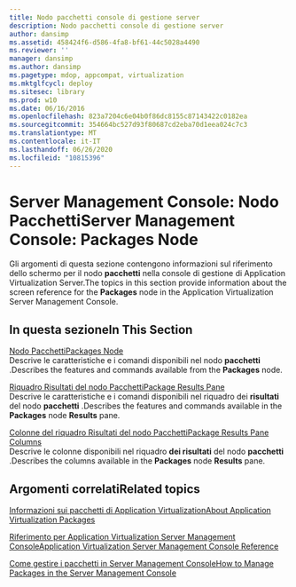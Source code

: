 ```yaml
---
title: Nodo pacchetti console di gestione server
description: Nodo pacchetti console di gestione server
author: dansimp
ms.assetid: 458424f6-d586-4fa8-bf61-44c5028a4490
ms.reviewer: ''
manager: dansimp
ms.author: dansimp
ms.pagetype: mdop, appcompat, virtualization
ms.mktglfcycl: deploy
ms.sitesec: library
ms.prod: w10
ms.date: 06/16/2016
ms.openlocfilehash: 823a7204c6e04b0f86dc8155c87143422c0182ea
ms.sourcegitcommit: 354664bc527d93f80687cd2eba70d1eea024c7c3
ms.translationtype: MT
ms.contentlocale: it-IT
ms.lasthandoff: 06/26/2020
ms.locfileid: "10815396"
---
```

# <span data-ttu-id="0fd0e-103">Server Management Console: Nodo Pacchetti</span><span class="sxs-lookup"><span data-stu-id="0fd0e-103">Server Management Console: Packages Node</span></span>


<span data-ttu-id="0fd0e-104">Gli argomenti di questa sezione contengono informazioni sul riferimento dello schermo per il nodo **pacchetti** nella console di gestione di Application Virtualization Server.</span><span class="sxs-lookup"><span data-stu-id="0fd0e-104">The topics in this section provide information about the screen reference for the **Packages** node in the Application Virtualization Server Management Console.</span></span>

## <span data-ttu-id="0fd0e-105">In questa sezione</span><span class="sxs-lookup"><span data-stu-id="0fd0e-105">In This Section</span></span>


<a href="" id="packages-node"></a>[<span data-ttu-id="0fd0e-106">Nodo Pacchetti</span><span class="sxs-lookup"><span data-stu-id="0fd0e-106">Packages Node</span></span>](packages-node.md)  
<span data-ttu-id="0fd0e-107">Descrive le caratteristiche e i comandi disponibili nel nodo **pacchetti** .</span><span class="sxs-lookup"><span data-stu-id="0fd0e-107">Describes the features and commands available from the **Packages** node.</span></span>

<a href="" id="package-results-pane"></a>[<span data-ttu-id="0fd0e-108">Riquadro Risultati del nodo Pacchetti</span><span class="sxs-lookup"><span data-stu-id="0fd0e-108">Package Results Pane</span></span>](package-results-pane.md)  
<span data-ttu-id="0fd0e-109">Descrive le caratteristiche e i comandi disponibili nel riquadro dei **risultati** del nodo **pacchetti** .</span><span class="sxs-lookup"><span data-stu-id="0fd0e-109">Describes the features and commands available in the **Packages** node **Results** pane.</span></span>

<a href="" id="package-results-pane-columns"></a>[<span data-ttu-id="0fd0e-110">Colonne del riquadro Risultati del nodo Pacchetti</span><span class="sxs-lookup"><span data-stu-id="0fd0e-110">Package Results Pane Columns</span></span>](package-results-pane-columns.md)  
<span data-ttu-id="0fd0e-111">Descrive le colonne disponibili nel riquadro **dei risultati** del nodo **pacchetti** .</span><span class="sxs-lookup"><span data-stu-id="0fd0e-111">Describes the columns available in the **Packages** node **Results** pane.</span></span>

## <span data-ttu-id="0fd0e-112">Argomenti correlati</span><span class="sxs-lookup"><span data-stu-id="0fd0e-112">Related topics</span></span>


[<span data-ttu-id="0fd0e-113">Informazioni sui pacchetti di Application Virtualization</span><span class="sxs-lookup"><span data-stu-id="0fd0e-113">About Application Virtualization Packages</span></span>](about-application-virtualization-packages.md)

[<span data-ttu-id="0fd0e-114">Riferimento per Application Virtualization Server Management Console</span><span class="sxs-lookup"><span data-stu-id="0fd0e-114">Application Virtualization Server Management Console Reference</span></span>](application-virtualization-server-management-console-reference.md)

[<span data-ttu-id="0fd0e-115">Come gestire i pacchetti in Server Management Console</span><span class="sxs-lookup"><span data-stu-id="0fd0e-115">How to Manage Packages in the Server Management Console</span></span>](how-to-manage-packages-in-the-server-management-console.md)

 

 





